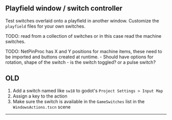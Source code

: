 ﻿## Playfield window / switch controller
Test switches overlaid onto a playfield in another window. Customize the `playfield` files for your own switches.

TODO: read from a collection of switches or in this case read the machine switches.

TODO: NetPinProc has X and Y positions for machine items, these need to be imported and buttons created at runtime.
	- Should have options for rotation, shape of the switch
	- is the switch toggled? or a pulse switch?


## OLD
1. Add a switch named like `sw18` to godot's `Project Settings > Input Map`
2. Assign a key to the action
3. Make sure the switch is available in the `GameSwitches` list in the `WindowsActions.tscn` scene

---